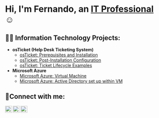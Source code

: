 <h1>Hi, I'm Fernando, an <a href="https://linkedin.com/in/fernando-celis-84600b291">IT Professional</a>☺</h1>

<h2>👨‍💻 Information Technology Projects:</h2>

- <b>osTicket (Help Desk Ticketing System)</b>
  - [osTicket: Prerequisites and Installation](https://github.com/fernandoceliscc/osticket-prereqs)
  - [osTicket: Post-Installation Configuration](https://github.com/fernandoceliscc/post-install-config)
  - [osTicket: Ticket Lifecycle Examples](https://github.com/fernandoceliscc/ticket-lifecycle)
- <b>Microsoft Azure</b>
  - [Microsoft Azure: Virtual Machine](https://github.com/fernandoceliscc/Microsoft-Azure-Creating-a-Virtual-Machine/blob/main/README.md)
  - [Microsoft Azure: Active Directory set up within VM](https://github.com/fernandoceliscc/Microsoft-Azure-Active-Directory/blob/main/README.md)

<h2>🤳Connect with me:</h2>

[<img align="left" alt="Josh | Twitter" width="22px" src="https://cdn.jsdelivr.net/npm/simple-icons@v3/icons/twitter.svg" />][twitter]
[<img align="left" alt="Josh | LinkedIn" width="22px" src="https://cdn.jsdelivr.net/npm/simple-icons@v3/icons/linkedin.svg" />][linkedin]
[<img align="left" alt="Josh | Instagram" width="22px" src="https://cdn.jsdelivr.net/npm/simple-icons@v3/icons/instagram.svg" />][instagram]

[twitter]: https://twitter.com/EltigrePlays
[instagram]: https://www.instagram.com/eltigre_celis
[linkedin]: https://linkedin.com/in/fernando-celis-84600b291
